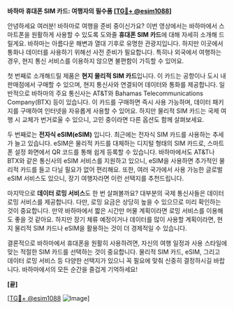 **바하마 휴대폰 SIM 카드: 여행자의 필수품 [[TG💪+ @esim1088](https://t.me/s/esim1088)]**

안녕하세요 여러분! 바하마로 여행을 준비 중이신가요? 이번 영상에서는 바하마에서 스마트폰을 원활하게 사용할 수 있도록 도와줄 **휴대폰 SIM 카드**에 대해 자세히 소개해 드릴게요. 바하마는 아름다운 해변과 열대 기후로 유명한 관광지입니다. 하지만 이곳에서 통화나 데이터를 사용하기 위해선 사전 준비가 필요합니다. 특히나 외국에서 여행하는 경우, 현지 통신 서비스를 이용하지 않으면 불편함이 가득할 수 있어요.

첫 번째로 소개해드릴 제품은 **현지 물리적 SIM 카드**입니다. 이 카드는 공항이나 도시 내 판매점에서 구매할 수 있으며, 현지 통신사와 연결되어 데이터와 통화를 제공합니다. 일반적으로 바하마의 주요 통신사는 AT&T와 Bahamas Telecommunications Company(BTX) 등이 있습니다. 이 카드를 구매하면 즉시 사용 가능하며, 데이터 패키지를 구매하여 인터넷을 자유롭게 사용할 수 있어요. 하지만 물리적 SIM 카드는 국제 여행 시 교체가 번거로울 수 있으니, 고민 중이라면 다른 옵션도 함께 살펴보세요.

두 번째로는 **전자식 eSIM(eSIM)** 입니다. 최근에는 전자식 SIM 카드를 사용하는 추세가 늘고 있습니다. eSIM은 물리적 카드를 대체하는 디지털 형태의 SIM 카드로, 스마트폰 설정 화면에서 QR 코드를 통해 쉽게 등록할 수 있습니다. 바하마에서도 AT&T나 BTX와 같은 통신사의 eSIM 서비스를 지원하고 있으니, eSIM을 사용하면 추가적인 물리적 카드를 들고 다닐 필요가 없어 편리해요. 또한, 여러 국가에서 사용 가능한 글로벌 eSIM 서비스도 있으니, 장기 여행자라면 이런 선택지를 추천드립니다.

마지막으로 **데이터 로밍 서비스**도 한 번 살펴볼까요? 대부분의 국제 통신사들은 데이터 로밍 서비스를 제공합니다. 다만, 로밍 요금은 상당히 높을 수 있으므로 미리 확인하는 것이 중요합니다. 만약 바하마에서 짧은 시간만 머물 계획이라면 로밍 서비스를 이용해도 좋을 것 같아요. 하지만 장기 체류 예정이거나 데이터를 많이 사용할 계획이라면, 현지 물리적 SIM 카드나 eSIM을 활용하는 것이 더 경제적일 수 있습니다.

결론적으로 바하마에서 휴대폰을 원활히 사용하려면, 자신의 여행 일정과 사용 스타일에 맞는 적절한 SIM 카드를 선택하는 것이 중요합니다. 물리적 SIM 카드, eSIM, 그리고 데이터 로밍 서비스 등 다양한 선택지가 있으니 꼭 필요에 맞춰 신중히 결정하시길 바랍니다. 바하마에서의 모든 순간을 즐겁게 기억하세요!

**[끝]**

[[TG💪+ @esim1088](https://t.me/s/esim1088) ![Image](https://i.postimg.cc/Y0z9fWf4/image.png)]